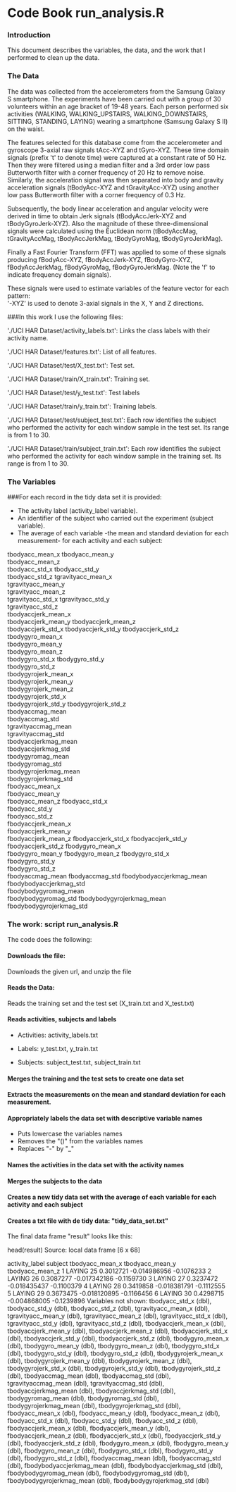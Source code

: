 # Code Book run_analysis.R

### Introduction

This document describes the variables, the data, and the work that I performed to clean up the data.

### The Data

The data was collected from the accelerometers from the Samsung Galaxy S smartphone. 
The experiments have been carried out with a group of 30 volunteers within an age bracket of 19-48 years. 
Each person performed six activities (WALKING, WALKING_UPSTAIRS, WALKING_DOWNSTAIRS, SITTING, STANDING, LAYING) 
wearing a smartphone (Samsung Galaxy S II) on the waist. 

The features selected for this database come from the accelerometer and gyroscope 3-axial raw signals tAcc-XYZ and tGyro-XYZ. These time domain signals (prefix 't' to denote time) were captured at a constant rate of 50 Hz. Then they were filtered using a median filter and a 3rd order low pass Butterworth filter with a corner frequency of 20 Hz to remove noise. Similarly, the acceleration signal was then separated into body and gravity acceleration signals (tBodyAcc-XYZ and tGravityAcc-XYZ) using another low pass Butterworth filter with a corner frequency of 0.3 Hz. 

Subsequently, the body linear acceleration and angular velocity were derived in time to obtain Jerk signals (tBodyAccJerk-XYZ and tBodyGyroJerk-XYZ). Also the magnitude of these three-dimensional signals were calculated using the Euclidean norm (tBodyAccMag, tGravityAccMag, tBodyAccJerkMag, tBodyGyroMag, tBodyGyroJerkMag). 

Finally a Fast Fourier Transform (FFT) was applied to some of these signals producing fBodyAcc-XYZ, fBodyAccJerk-XYZ, fBodyGyro-XYZ, fBodyAccJerkMag, fBodyGyroMag, fBodyGyroJerkMag. (Note the 'f' to indicate frequency domain signals). 

These signals were used to estimate variables of the feature vector for each pattern:  
'-XYZ' is used to denote 3-axial signals in the X, Y and Z directions.

###In this work I use the following files:


'./UCI HAR Dataset/activity_labels.txt': Links the class labels with their activity name.

'./UCI HAR Dataset/features.txt': List of all features.

'./UCI HAR Dataset/test/X_test.txt': Test set.

'./UCI HAR Dataset/train/X_train.txt': Training set.

'./UCI HAR Dataset/test/y_test.txt': Test labels

'./UCI HAR Dataset/train/y_train.txt': Training labels.

'./UCI HAR Dataset/test/subject_test.txt': Each row identifies the subject who performed the activity for each window sample in the test set. Its range is from 1 to 30. 

'./UCI HAR Dataset/train/subject_train.txt': Each row identifies the subject who performed the activity for each window sample in the training set. Its range is from 1 to 30. 



### The Variables

###For each record in the tidy data set it is provided:

- The activity label (activity_label variable). 
- An identifier of the subject who carried out the experiment (subject variable).
- The average of each variable -the mean and standard deviation for each measurement- for each activity and each subject:

tbodyacc_mean_x
tbodyacc_mean_y  
tbodyacc_mean_z  
tbodyacc_std_x 
tbodyacc_std_y  
tbodyacc_std_z 
tgravityacc_mean_x  
tgravityacc_mean_y  
tgravityacc_mean_z  
tgravityacc_std_x 
tgravityacc_std_y  
tgravityacc_std_z  
tbodyaccjerk_mean_x  
tbodyaccjerk_mean_y
tbodyaccjerk_mean_z  
tbodyaccjerk_std_x 
tbodyaccjerk_std_y
tbodyaccjerk_std_z  
tbodygyro_mean_x  
tbodygyro_mean_y  
tbodygyro_mean_z  
tbodygyro_std_x 
tbodygyro_std_y  
tbodygyro_std_z  
tbodygyrojerk_mean_x  
tbodygyrojerk_mean_y  
tbodygyrojerk_mean_z  
tbodygyrojerk_std_x  
tbodygyrojerk_std_y 
tbodygyrojerk_std_z  
tbodyaccmag_mean  
tbodyaccmag_std  
tgravityaccmag_mean  
tgravityaccmag_std  
tbodyaccjerkmag_mean  
tbodyaccjerkmag_std  
tbodygyromag_mean  
tbodygyromag_std  
tbodygyrojerkmag_mean  
tbodygyrojerkmag_std  
fbodyacc_mean_x  
fbodyacc_mean_y  
fbodyacc_mean_z
fbodyacc_std_x  
fbodyacc_std_y  
fbodyacc_std_z  
fbodyaccjerk_mean_x  
fbodyaccjerk_mean_y  
fbodyaccjerk_mean_z 
fbodyaccjerk_std_x 
fbodyaccjerk_std_y  
fbodyaccjerk_std_z 
fbodygyro_mean_x  
fbodygyro_mean_y 
fbodygyro_mean_z 
fbodygyro_std_x  
fbodygyro_std_y  
fbodygyro_std_z  
fbodyaccmag_mean 
fbodyaccmag_std 
fbodybodyaccjerkmag_mean  
fbodybodyaccjerkmag_std  
fbodybodygyromag_mean  
fbodybodygyromag_std 
fbodybodygyrojerkmag_mean  
fbodybodygyrojerkmag_std


### The work: script run_analysis.R

The code does the following:

#### Downloads the file: 

Downloads the given url, and unzip the file


#### Reads the Data:

Reads the training set and the test set (X_train.txt and X_test.txt)


#### Reads activities, subjects and labels

- Activities: activity_labels.txt

- Labels: y_test.txt, y_train.txt

- Subjects: subject_test.txt, subject_train.txt


#### Merges the training and the test sets to create one data set


#### Extracts the measurements on the mean and standard deviation for each measurement.


#### Appropriately labels the data set with descriptive variable names

- Puts lowercase the variables names
- Removes the "()" from the variables names
- Replaces "-" by "_"


#### Names the activities in the data set with the activity names

#### Merges the subjects to the data

#### Creates a new tidy data set with the average of each variable for each activity and each subject

#### Creates a txt file with de tidy data: "tidy_data_set.txt"


The final data frame "result" looks like this:

head(result)
Source: local data frame [6 x 68]

  activity_label subject tbodyacc_mean_x tbodyacc_mean_y tbodyacc_mean_z
1         LAYING      25       0.3012721    -0.014986956      -0.1076233
2         LAYING      26       0.3087277    -0.017342186      -0.1159730
3         LAYING      27       0.3237472    -0.018435437      -0.1100379
4         LAYING      28       0.3419858    -0.018381791      -0.1112555
5         LAYING      29       0.3673475    -0.018120895      -0.1166456
6         LAYING      30       0.4298715    -0.004868005      -0.1239896
Variables not shown: tbodyacc_std_x (dbl), tbodyacc_std_y (dbl), tbodyacc_std_z (dbl),
  tgravityacc_mean_x (dbl), tgravityacc_mean_y (dbl), tgravityacc_mean_z (dbl),
  tgravityacc_std_x (dbl), tgravityacc_std_y (dbl), tgravityacc_std_z (dbl),
  tbodyaccjerk_mean_x (dbl), tbodyaccjerk_mean_y (dbl), tbodyaccjerk_mean_z (dbl),
  tbodyaccjerk_std_x (dbl), tbodyaccjerk_std_y (dbl), tbodyaccjerk_std_z (dbl),
  tbodygyro_mean_x (dbl), tbodygyro_mean_y (dbl), tbodygyro_mean_z (dbl),
  tbodygyro_std_x (dbl), tbodygyro_std_y (dbl), tbodygyro_std_z (dbl),
  tbodygyrojerk_mean_x (dbl), tbodygyrojerk_mean_y (dbl), tbodygyrojerk_mean_z (dbl),
  tbodygyrojerk_std_x (dbl), tbodygyrojerk_std_y (dbl), tbodygyrojerk_std_z (dbl),
  tbodyaccmag_mean (dbl), tbodyaccmag_std (dbl), tgravityaccmag_mean (dbl),
  tgravityaccmag_std (dbl), tbodyaccjerkmag_mean (dbl), tbodyaccjerkmag_std (dbl),
  tbodygyromag_mean (dbl), tbodygyromag_std (dbl), tbodygyrojerkmag_mean (dbl),
  tbodygyrojerkmag_std (dbl), fbodyacc_mean_x (dbl), fbodyacc_mean_y (dbl),
  fbodyacc_mean_z (dbl), fbodyacc_std_x (dbl), fbodyacc_std_y (dbl), fbodyacc_std_z
  (dbl), fbodyaccjerk_mean_x (dbl), fbodyaccjerk_mean_y (dbl), fbodyaccjerk_mean_z
  (dbl), fbodyaccjerk_std_x (dbl), fbodyaccjerk_std_y (dbl), fbodyaccjerk_std_z (dbl),
  fbodygyro_mean_x (dbl), fbodygyro_mean_y (dbl), fbodygyro_mean_z (dbl),
  fbodygyro_std_x (dbl), fbodygyro_std_y (dbl), fbodygyro_std_z (dbl),
  fbodyaccmag_mean (dbl), fbodyaccmag_std (dbl), fbodybodyaccjerkmag_mean (dbl),
  fbodybodyaccjerkmag_std (dbl), fbodybodygyromag_mean (dbl), fbodybodygyromag_std
  (dbl), fbodybodygyrojerkmag_mean (dbl), fbodybodygyrojerkmag_std (dbl)
